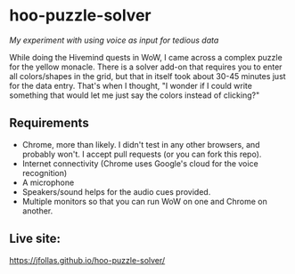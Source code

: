 # hoo-puzzle-solver
_My experiment with using voice as input for tedious data_

While doing the Hivemind quests in WoW, I came across a complex puzzle for the yellow monacle. There is a solver add-on 
that requires you to enter all colors/shapes in the grid, but that in itself took about 30-45 minutes just for the data
entry. That's when I thought, "I wonder if I could write something that would let me just say the colors instead of clicking?"

## Requirements
- Chrome, more than likely.  I didn't test in any other browsers, and probably won't. I accept pull requests (or you can fork this repo).
- Internet connectivity (Chrome uses Google's cloud for the voice recognition)
- A microphone
- Speakers/sound helps for the audio cues provided.
- Multiple monitors so that you can run WoW on one and Chrome on another.

## Live site:
https://jfollas.github.io/hoo-puzzle-solver/

